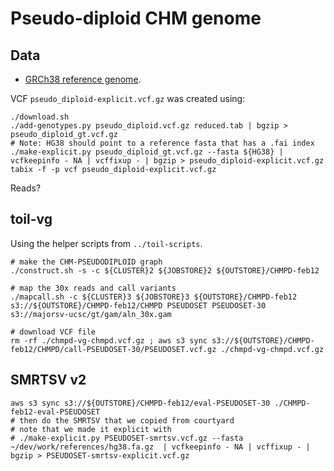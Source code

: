 # Pseudo-diploid CHM genome

## Data

- [GRCh38 reference genome](http://hgdownload.soe.ucsc.edu/goldenPath/hg38/bigZips/hg38.fa.gz).

VCF `pseudo_diploid-explicit.vcf.gz` was created using:

```
./download.sh
./add-genotypes.py pseudo_diploid.vcf.gz reduced.tab | bgzip > pseudo_diploid_gt.vcf.gz
# Note: HG38 should point to a reference fasta that has a .fai index
./make-explicit.py pseudo_diploid_gt.vcf.gz --fasta ${HG38} | vcfkeepinfo - NA | vcffixup - | bgzip > pseudo_diploid-explicit.vcf.gz
tabix -f -p vcf pseudo_diploid-explicit.vcf.gz
```

Reads?


## toil-vg

Using the helper scripts from `../toil-scripts`.

```
# make the CHM-PSEUDODIPLOID graph
./construct.sh -s -c ${CLUSTER}2 ${JOBSTORE}2 ${OUTSTORE}/CHMPD-feb12

# map the 30x reads and call variants
./mapcall.sh -c ${CLUSTER}3 ${JOBSTORE}3 ${OUTSTORE}/CHMPD-feb12 s3://${OUTSTORE}/CHMPD-feb12/CHMPD PSEUDOSET PSEUDOSET-30 s3://majorsv-ucsc/gt/gam/aln_30x.gam

# download VCF file
rm -rf ./chmpd-vg-chmpd.vcf.gz ; aws s3 sync s3://${OUTSTORE}/CHMPD-feb12/CHMPD/call-PSEUDOSET-30/PSEUDOSET.vcf.gz ./chmpd-vg-chmpd.vcf.gz
```

## SMRTSV v2

```
aws s3 sync s3://${OUTSTORE}/CHMPD-feb12/eval-PSEUDOSET-30 ./CHMPD-feb12-eval-PSEUDOSET
# then do the SMRTSV that we copied from courtyard
# note that we made it explicit with
# ./make-explicit.py PSEUDOSET-smrtsv.vcf.gz --fasta ~/dev/work/references/hg38.fa.gz  | vcfkeepinfo - NA | vcffixup - | bgzip > PSEUDOSET-smrtsv-explicit.vcf.gz
```
